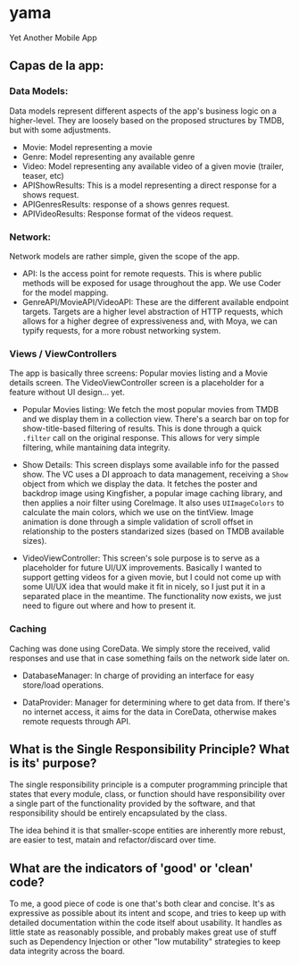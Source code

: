 # yama
Yet Another Mobile App

## Capas de la app:

### Data Models:

Data models represent different aspects of the app's business logic on a higher-level. They are loosely based on the proposed structures by TMDB, but with some adjustments.

- Movie: Model representing a movie
- Genre: Model representing any available genre
- Video: Model representing any available video of a given movie (trailer, teaser, etc)
- APIShowResults: This is a model representing a direct response for a shows request.
- APIGenresResults: response of a shows genres request.
- APIVideoResults: Response format of the videos request.

### Network:

Network models are rather simple, given the scope of the app.
 
- API: Is the access point for remote requests. This is where public methods will be exposed for usage throughout the app. We use Coder for the model mapping.
- GenreAPI/MovieAPI/VideoAPI: These are the different available endpoint targets. Targets are a higher level abstraction of HTTP requests, which allows for a higher degree of expressiveness and, with Moya, we can typify requests, for a more robust networking system.

### Views / ViewControllers

The app is basically three screens: Popular movies listing and a Movie details screen. The VideoViewController screen is a placeholder for a feature without UI design... yet.

- Popular Movies listing: We fetch the most popular movies from TMDB and we display them in a collection view. There's a search bar on top for show-title-based filtering of results. This is done through a quick `.filter` call on the original response. This allows for very simple filtering, while mantaining data integrity.

- Show Details: This screen displays some available info for the passed show. The VC uses a DI approach to data management, receiving a `Show` object from which we display the data. It fetches the poster and backdrop image using Kingfisher, a popular image caching library, and then applies a noir filter using CoreImage. It also uses `UIImageColors` to calculate the main colors, which we use on the tintView. Image animation is done through a simple validation of scroll offset in relationship to the posters standarized sizes (based on TMDB available sizes).

- VideoViewController: This screen's sole purpose is to serve as a placeholder for future UI/UX improvements. Basically I wanted to support getting videos for a given movie, but I could not come up with some UI/UX idea that would make it fit in nicely, so I just put it in a separated place in the meantime. The functionality now exists, we just need to figure out where and how to present it.

### Caching

Caching was done using CoreData. We simply store the received, valid responses and use that in case something fails on the network side later on.

- DatabaseManager: In charge of providing an interface for easy store/load operations.

- DataProvider: Manager for determining where to get data from. If there's no internet access, it aims for the data in CoreData, otherwise makes remote requests through API. 

## What is the Single Responsibility Principle? What is its' purpose?
 The single responsibility principle is a computer programming principle that states that every module, class, or function should have responsibility over a single part of the functionality provided by the software, and that responsibility should be entirely encapsulated by the class.

 The idea behind it is that smaller-scope entities are inherently more rebust, are easier to test, matain and refactor/discard over time.


## What are the indicators of 'good' or 'clean' code?
 To me, a good piece of code is one that's both clear and concise. It's as expressive as possible about its intent and scope, and tries to keep up with detailed documentation within the code itself about usability. It handles as little state as reasonably possible, and probably makes great use of stuff such as Dependency Injection or other "low mutability" strategies to keep data integrity across the board.

